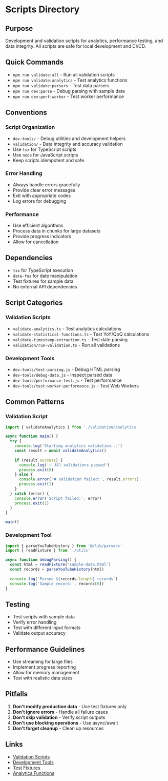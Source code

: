 # Scripts Directory

## Purpose
Development and validation scripts for analytics, performance testing, and data integrity. All scripts are safe for local development and CI/CD.

## Quick Commands
- `npm run validate:all` - Run all validation scripts
- `npm run validate:analytics` - Test analytics functions
- `npm run validate:parsers` - Test data parsers
- `npm run dev:parse` - Debug parsing with sample data
- `npm run dev:perf:worker` - Test worker performance

## Conventions

### Script Organization
- `dev-tools/` - Debug utilities and development helpers
- `validation/` - Data integrity and accuracy validation
- Use `tsx` for TypeScript scripts
- Use `node` for JavaScript scripts
- Keep scripts idempotent and safe

### Error Handling
- Always handle errors gracefully
- Provide clear error messages
- Exit with appropriate codes
- Log errors for debugging

### Performance
- Use efficient algorithms
- Process data in chunks for large datasets
- Provide progress indicators
- Allow for cancellation

## Dependencies
- `tsx` for TypeScript execution
- `date-fns` for date manipulation
- Test fixtures for sample data
- No external API dependencies

## Script Categories

### Validation Scripts
- `validate-analytics.ts` - Test analytics calculations
- `validate-statistical-functions.ts` - Test YoY/QoQ calculations
- `validate-timestamp-extraction.ts` - Test date parsing
- `validation/run-validation.ts` - Run all validations

### Development Tools
- `dev-tools/test-parsing.js` - Debug HTML parsing
- `dev-tools/debug-data.js` - Inspect parsed data
- `dev-tools/performance-test.js` - Test performance
- `dev-tools/test-worker-performance.js` - Test Web Workers

## Common Patterns

### Validation Script
```typescript
import { validateAnalytics } from './validation/analytics'

async function main() {
  try {
    console.log('Starting analytics validation...')
    const result = await validateAnalytics()
    
    if (result.success) {
      console.log('✅ All validations passed')
      process.exit(0)
    } else {
      console.error('❌ Validation failed:', result.errors)
      process.exit(1)
    }
  } catch (error) {
    console.error('Script failed:', error)
    process.exit(1)
  }
}

main()
```

### Development Tool
```typescript
import { parseYouTubeHistory } from '@/lib/parsers'
import { readFixture } from './utils'

async function debugParsing() {
  const html = readFixture('sample-data.html')
  const records = parseYouTubeHistory(html)
  
  console.log(`Parsed ${records.length} records`)
  console.log('Sample record:', records[0])
}
```

## Testing
- Test scripts with sample data
- Verify error handling
- Test with different input formats
- Validate output accuracy

## Performance Guidelines
- Use streaming for large files
- Implement progress reporting
- Allow for memory management
- Test with realistic data sizes

## Pitfalls
1. **Don't modify production data** - Use test fixtures only
2. **Don't ignore errors** - Handle all failure cases
3. **Don't skip validation** - Verify script outputs
4. **Don't use blocking operations** - Use async/await
5. **Don't forget cleanup** - Clean up resources

## Links
- [Validation Scripts](./validation/)
- [Development Tools](./dev-tools/)
- [Test Fixtures](../tests/fixtures/)
- [Analytics Functions](../lib/analytics/)